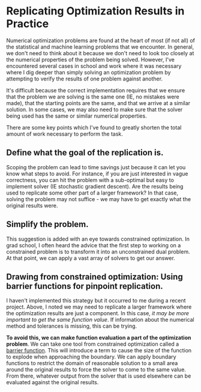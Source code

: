 # Replicating Optimization Results in Practice

Numerical optimization problems are found at the heart of most (if not all) of the statistical and machine learning problems that we encounter. In general, we don't need to think about it because we don't need to look too closely at the numerical properties of the problem being solved. However, I've encountered several cases in school and work where it was necessary where I dig deeper than simply solving an optimization problem by attempting to verify the results of one problem against another.

It's difficult because the correct implementation requires that we ensure that the problem we are solving is the same one (IE, no mistakes were made), that the starting points are the same, and that we arrive at a similar solution. In some cases, we may also need to make sure that the solver being used has the same or similar numerical properties.

There are some key points which I've found to greatly shorten the total amount of work necessary to perform the task.

## Define what the goal of the replication is.

Scoping the problem can lead to time savings just because it can let you know what steps to avoid. For instance, if you are just interested in vague correctness, you can hit the problem with a sub-optimal but easy to implement solver (IE stochastic gradient descent). Are the results being used to replicate some other part of a larger framework? In that case, solving the problem may not suffice - we may have to get exactly what the original results were.

## Simplify the problem.

This suggestion is added with an eye towards constrained optimization. In grad school, I often heard the advice that the first step to working on a constrained problem is to transform it into an unconstrained dual problem. At that point, we can apply a vast array of solvers to get our answer.

## Drawing from constrained optimization: Using barrier functions for pinpoint replication.

I haven't implemented this strategy but it occurred to me during a recent project. Above, I noted we may need to replicate a larger framework where the optimization results are just a component. In this case, *it may be more important to get the same function value*. If information about the numerical method and tolerances is missing, this can be trying.

**To avoid this, we can make function evaluation a part of the optimization problem**. We can take one tool from constrained optimization called a [barrier function](https://en.wikipedia.org/wiki/Barrier_function). This will introduce a term to cause the size of the function to explode when approaching the boundary. We can apply boundary functions to restrict the domain of reasonable solution to a small area around the original results to force the solver to come to the same value. From there, whatever output from the solver that is used elsewhere can be evaluated against the original results.
